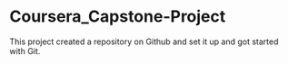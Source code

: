 # Coursera_Capstone-Project
This project created a repository on Github and set it up and got started with Git.
